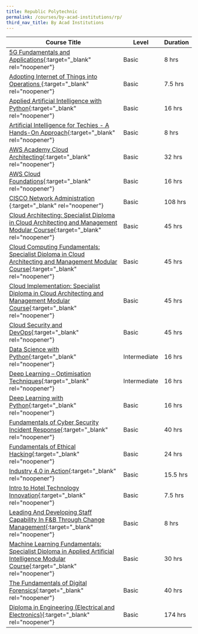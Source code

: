 ```yaml
---
title: Republic Polytechnic
permalink: /courses/by-acad-institutions/rp/
third_nav_title: By Acad Institutions
---
```

|Course Title  | Level | Duration |
| - | - | - | 
|[5G Fundamentals and Applications](https://www.rp.edu.sg/ace/short-course/Detail/5g-fundamentals-and-applications){:target="_blank" rel="noopener"} |Basic|8 hrs |
|[Adopting Internet of Things into Operations ](https://www.rp.edu.sg/ace/short-course/Detail/adopting-internet-of-things-into-operations){:target="_blank" rel="noopener"} |Basic|7.5 hrs |
|[Applied Artificial Intelligence with Python](https://www.rp.edu.sg/ace/short-course/Detail/applied-artificial-intelligence-with-python){:target="_blank" rel="noopener"} |Basic|16 hrs |
|[Artificial Intelligence for Techies - A Hands-On Approach](https://www.rp.edu.sg/ace/short-course/Detail/artificial-intelligence-for-techies-a-hands-on-approach){:target="_blank" rel="noopener"} |Basic|8 hrs |
|[AWS Academy Cloud Architecting](https://www.rp.edu.sg/ace/short-course/Detail/aws-academy-cloud-architecting){:target="_blank" rel="noopener"} |Basic|32 hrs |
|[AWS Cloud Foundations](https://www.rp.edu.sg/ace/short-course/Detail/aws-academy-cloud-foundations){:target="_blank" rel="noopener"} |Basic|16 hrs |
|[CISCO Network Administration ](https://www.rp.edu.sg/ace/short-course/Detail/cisco-network-administration){:target="_blank" rel="noopener"} |Basic|108 hrs |
|[Cloud Architecting: Specialist Diploma in Cloud Architecting and Management Modular Course](https://www.rp.edu.sg/ace/short-course/Detail/cloud-architecting){:target="_blank" rel="noopener"} |Basic|45 hrs |
|[Cloud Computing Fundamentals: Specialist Diploma in Cloud Architecting and Management Modular Course](https://www.rp.edu.sg/ace/short-course/Detail/cloud-security-and-devops){:target="_blank" rel="noopener"} |Basic|45 hrs |
|[Cloud Implementation: Specialist Diploma in Cloud Architecting and Management Modular Course](https://www.rp.edu.sg/ace/short-course/Detail/cloud-implementation){:target="_blank" rel="noopener"} |Basic|45 hrs |
|[Cloud Security and DevOps](https://www.rp.edu.sg/ace/short-course/Detail/cloud-security-and-devops){:target="_blank" rel="noopener"} |Basic|45 hrs |
|[Data Science with Python](https://www.rp.edu.sg/ace/short-course/Detail/data-science-with-python){:target="_blank" rel="noopener"} |Intermediate|16 hrs |
|[Deep Learning – Optimisation Techniques](https://www.rp.edu.sg/ace/short-course/Detail/deep-learning-optimisation-techniques){:target="_blank" rel="noopener"} |Intermediate|16 hrs |
|[Deep Learning with Python](https://www.rp.edu.sg/ace/short-course/Detail/deep-learning-with-python){:target="_blank" rel="noopener"} |Basic|16 hrs |
|[Fundamentals of Cyber Security Incident Response](https://www.rp.edu.sg/ace/short-course/Detail/fundamentals-of-cyber-security-incident-response){:target="_blank" rel="noopener"} |Basic|40 hrs |
|[Fundamentals of Ethical Hacking](https://www.rp.edu.sg/ace/short-course/Detail/fundamentals-of-ethical-hacking){:target="_blank" rel="noopener"} |Basic|24 hrs |
|[Industry 4.0 in Action](https://www.rp.edu.sg/ace/short-course/Detail/industry-4.0-in-action-(2-days)){:target="_blank" rel="noopener"} |Basic|15.5 hrs |
|[Intro to Hotel Technology Innovation](https://www.rp.edu.sg/ace/short-course/Detail/intro-to-hotel-technology-innovation){:target="_blank" rel="noopener"} |Basic|7.5 hrs |
|[Leading And Developing Staff Capability In F&B Through Change Management](https://www.rp.edu.sg/ace/short-course/Detail/leading-and-developing-staff-capability-in-f-b-through-change-management){:target="_blank" rel="noopener"} |Basic|8 hrs |
|[Machine Learning Fundamentals: Specialist Diploma in Applied Artificial Intelligence Modular Course](https://www.rp.edu.sg/ace/short-course/Detail/machine-learning-fundamentals){:target="_blank" rel="noopener"} |Basic|30 hrs |
|[The Fundamentals of Digital Forensics](https://www.rp.edu.sg/ace/short-course/Detail/the-fundamentals-of-digital-forensics){:target="_blank" rel="noopener"} |Basic|40 hrs |
|[Diploma in Engineering (Electrical and Electronics)](https://www.rp.edu.sg/ace/course-summary/Detail/diploma-in-engineering-(electrical-and-electronics)){:target="_blank" rel="noopener"} |Basic|174 hrs |